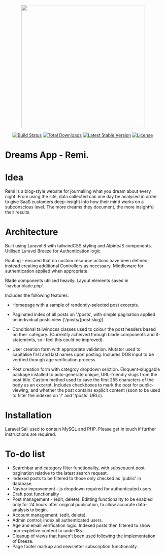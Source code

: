 <p align="center"><a href="https://laravel.com" target="_blank"><img src="https://raw.githubusercontent.com/laravel/art/master/logo-lockup/5%20SVG/2%20CMYK/1%20Full%20Color/laravel-logolockup-cmyk-red.svg" width="400"></a></p>

<p align="center">
<a href="https://travis-ci.org/laravel/framework"><img src="https://travis-ci.org/laravel/framework.svg" alt="Build Status"></a>
<a href="https://packagist.org/packages/laravel/framework"><img src="https://img.shields.io/packagist/dt/laravel/framework" alt="Total Downloads"></a>
<a href="https://packagist.org/packages/laravel/framework"><img src="https://img.shields.io/packagist/v/laravel/framework" alt="Latest Stable Version"></a>
<a href="https://packagist.org/packages/laravel/framework"><img src="https://img.shields.io/packagist/l/laravel/framework" alt="License"></a>
</p>

<!-- ## About Laravel

Laravel is a web application framework with expressive, elegant syntax. We believe development must be an enjoyable and creative experience to be truly fulfilling. Laravel takes the pain out of development by easing common tasks used in many web projects, such as:

- [Simple, fast routing engine](https://laravel.com/docs/routing).
- [Powerful dependency injection container](https://laravel.com/docs/container).
- Multiple back-ends for [session](https://laravel.com/docs/session) and [cache](https://laravel.com/docs/cache) storage.
- Expressive, intuitive [database ORM](https://laravel.com/docs/eloquent).
- Database agnostic [schema migrations](https://laravel.com/docs/migrations).
- [Robust background job processing](https://laravel.com/docs/queues).
- [Real-time event broadcasting](https://laravel.com/docs/broadcasting).

Laravel is accessible, powerful, and provides tools required for large, robust applications.

## Learning Laravel

Laravel has the most extensive and thorough [documentation](https://laravel.com/docs) and video tutorial library of all modern web application frameworks, making it a breeze to get started with the framework.

If you don't feel like reading, [Laracasts](https://laracasts.com) can help. Laracasts contains over 1500 video tutorials on a range of topics including Laravel, modern PHP, unit testing, and JavaScript. Boost your skills by digging into our comprehensive video library.

## Laravel Sponsors

We would like to extend our thanks to the following sponsors for funding Laravel development. If you are interested in becoming a sponsor, please visit the Laravel [Patreon page](https://patreon.com/taylorotwell).

### Premium Partners

- **[Vehikl](https://vehikl.com/)**
- **[Tighten Co.](https://tighten.co)**
- **[Kirschbaum Development Group](https://kirschbaumdevelopment.com)**
- **[64 Robots](https://64robots.com)**
- **[Cubet Techno Labs](https://cubettech.com)**
- **[Cyber-Duck](https://cyber-duck.co.uk)**
- **[Many](https://www.many.co.uk)**
- **[Webdock, Fast VPS Hosting](https://www.webdock.io/en)**
- **[DevSquad](https://devsquad.com)**
- **[Curotec](https://www.curotec.com/services/technologies/laravel/)**
- **[OP.GG](https://op.gg)**
- **[CMS Max](https://www.cmsmax.com/)**
- **[WebReinvent](https://webreinvent.com/?utm_source=laravel&utm_medium=github&utm_campaign=patreon-sponsors)**

## Contributing

Thank you for considering contributing to the Laravel framework! The contribution guide can be found in the [Laravel documentation](https://laravel.com/docs/contributions).

## Code of Conduct

In order to ensure that the Laravel community is welcoming to all, please review and abide by the [Code of Conduct](https://laravel.com/docs/contributions#code-of-conduct).

## Security Vulnerabilities

If you discover a security vulnerability within Laravel, please send an e-mail to Taylor Otwell via [taylor@laravel.com](mailto:taylor@laravel.com). All security vulnerabilities will be promptly addressed.

## License

The Laravel framework is open-sourced software licensed under the [MIT license](https://opensource.org/licenses/MIT).
 -->

# Dreams App - Remi.

<h1>Idea</h1>

Remi is a blog-style website for journalling what you dream about every night. From using the site, data collected can one day be analysed in order to give SaaS customers deep-insight into how their mind works on a subconscious level. The more dreams they document, the more insightful their results.

<h1>Architecture</h1>

Built using Laravel 8 with tailwindCSS styling and AlpineJS components. Utilised Laravel Breeze for Authentication logic.

Routing - ensured that no custom resource actions have been defined; instead creating additional Controllers as necessary. Middleware for authentication applied when appropriate.

Blade components utilised heavily. Layout elements saved in 'navbar.blade.php'.

Includes the following features:

- Homepage with a sample of randomly-selected post excerpts.

- Paginated index of all posts on '/posts', with simple pagination applied on individual posts view ('/posts/{post:slug}) 

- Conditional tailwindcss classes used to colour the post headers based on their category. (Currently acheived through blade components and if-statements, so I feel this could be improved).

- User creation form with appropriate validation. Mutator used to capitalise first and last names upon posting. Includes DOB input to be verified through age verification process.

- Post creation form with categroy dropdown selction. Eloquent-sluggable package installed to auto-generate unique, URL-friendly slugs from the post title. Custom method used to save the first 255 characters of the body as an excerpt. Includes checkboxes to mark the post for public-viewing, and whether the post contains explicit content (soon to be used to filter the indexes on '/' and '/posts' URLs).

<h1>Installation</h1>

Laravel Sail used to contain MySQL and PHP. Please get in touch if further instructions are required.

<h1>To-do list</h1>

- Searchbar and category filter functionality, with subsequent post pagination relative to the latest search request.
- Indexed posts to be filtered to those only checked as 'public' in database.
- Navbar improvement - js dropdown required for authenticated users.
- Draft post functionality
- Post management - (edit, delete). Editting functionality to be enabled only for 24 hours after original publication, to allow accurate data-analysis to begin.
- Account management; (edit, delete).
- Admin control; index all authenticated users.
- Age and email verification logic. Indexed posts then filtered to show non-expletive content to under18s.
- Cleanup of views that haven't been used following the implementation of Breeze.
- Page footer markup and newsletter subscription functionality. 

